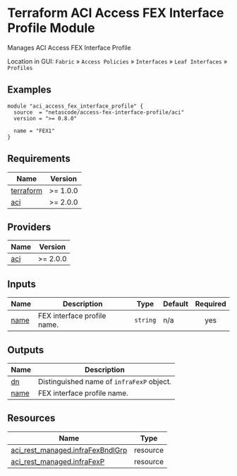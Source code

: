 <!-- BEGIN_TF_DOCS -->
# Terraform ACI Access FEX Interface Profile Module

Manages ACI Access FEX Interface Profile

Location in GUI:
`Fabric` » `Access Policies` » `Interfaces` » `Leaf Interfaces` » `Profiles`

## Examples

```hcl
module "aci_access_fex_interface_profile" {
  source  = "netascode/access-fex-interface-profile/aci"
  version = ">= 0.8.0"

  name = "FEX1"
}
```

## Requirements

| Name | Version |
|------|---------|
| <a name="requirement_terraform"></a> [terraform](#requirement\_terraform) | >= 1.0.0 |
| <a name="requirement_aci"></a> [aci](#requirement\_aci) | >= 2.0.0 |

## Providers

| Name | Version |
|------|---------|
| <a name="provider_aci"></a> [aci](#provider\_aci) | >= 2.0.0 |

## Inputs

| Name | Description | Type | Default | Required |
|------|-------------|------|---------|:--------:|
| <a name="input_name"></a> [name](#input\_name) | FEX interface profile name. | `string` | n/a | yes |

## Outputs

| Name | Description |
|------|-------------|
| <a name="output_dn"></a> [dn](#output\_dn) | Distinguished name of `infraFexP` object. |
| <a name="output_name"></a> [name](#output\_name) | FEX interface profile name. |

## Resources

| Name | Type |
|------|------|
| [aci_rest_managed.infraFexBndlGrp](https://registry.terraform.io/providers/CiscoDevNet/aci/latest/docs/resources/rest_managed) | resource |
| [aci_rest_managed.infraFexP](https://registry.terraform.io/providers/CiscoDevNet/aci/latest/docs/resources/rest_managed) | resource |
<!-- END_TF_DOCS -->